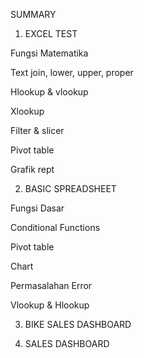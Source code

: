 SUMMARY

1. EXCEL TEST

Fungsi Matematika

Text join, lower, upper, proper

Hlookup & vlookup

Xlookup

Filter & slicer

Pivot table

Grafik rept


2. BASIC SPREADSHEET

Fungsi Dasar

Conditional Functions

Pivot table

Chart

Permasalahan Error

Vlookup & Hlookup



3. BIKE SALES DASHBOARD


4. SALES DASHBOARD
